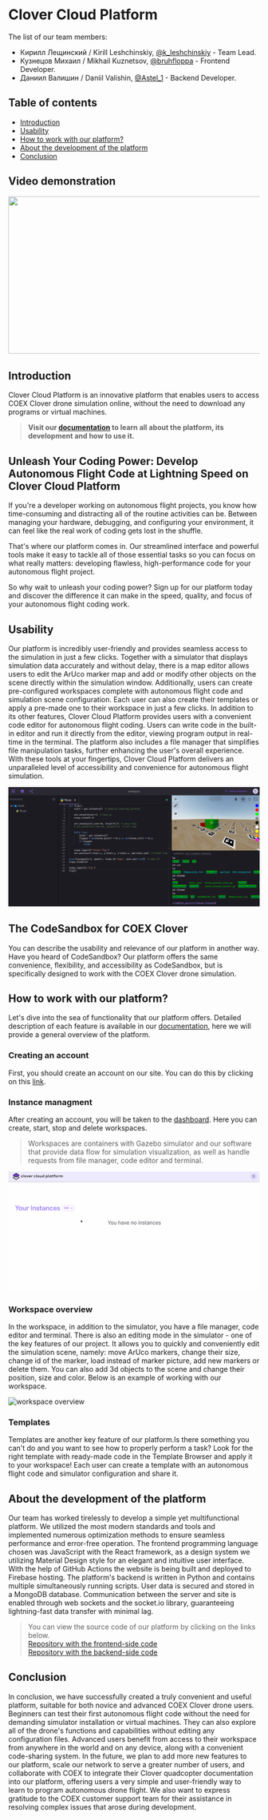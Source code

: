 # Clover Cloud Platform

The list of our team members:

* Кирилл Лещинский / Kirill Leshchinskiy, [@k_leshchinskiy](https://t.me/k_leshchinskiy) - Team Lead.
* Кузнецов Михаил / Mikhail Kuznetsov, [@bruhfloppa](https://t.me/bruhfloppa) - Frontend Developer.
* Даниил Валишин / Daniil Valishin, [@Astel_1](https://t.me/Astel_1) - Backend Developer.

## Table of contents

* [Introduction](#introduction)
* [Usability](#usability)
* [How to work with our platform?](#how-to-work-with-our-platform)
* [About the development of the platform](#about-the-development-of-the-platform)
* [Conclusion](#conclusion)

## Video demonstration

<p align="center">
  <a href="https://www.youtube.com/watch?v=FZPl2LOMgi4"><img img width="560" height="315" src="https://img.youtube.com/vi/FZPl2LOMgi4/maxresdefault.jpg" /></a>
</p>

## Introduction

Clover Cloud Platform is an innovative platform that enables users to access COEX Clover drone simulation online, without the need to download any programs or virtual machines.

>**Visit our [documentation](https://docs.clovercloud.software) to learn all about the platform, its development and how to use it.**

## Unleash Your Coding Power: Develop Autonomous Flight Code at Lightning Speed on Clover Cloud Platform

If you're a developer working on autonomous flight projects, you know how time-consuming and distracting all of the routine activities can be. Between managing your hardware, debugging, and configuring your environment, it can feel like the real work of coding gets lost in the shuffle.

That's where our platform comes in. Our streamlined interface and powerful tools make it easy to tackle all of those essential tasks so you can focus on what really matters: developing flawless, high-performance code for your autonomous flight project.

So why wait to unleash your coding power? Sign up for our platform today and discover the difference it can make in the speed, quality, and focus of your autonomous flight coding work.

## Usability

Our platform is incredibly user-friendly and provides seamless access to the simulation in just a few clicks. Together with a simulator that displays simulation data accurately and without delay, there is a map editor allows users to edit the ArUco marker map and add or modify other objects on the scene directly within the simulation window. Additionally, users can create pre-configured workspaces complete with autonomous flight code and simulation scene configuration. Each user can also create their templates or apply a pre-made one to their workspace in just a few clicks. In addition to its other features, Clover Cloud Platform provides users with a convenient code editor for autonomous flight coding. Users can write code in the built-in editor and run it directly from the editor, viewing program output in real-time in the terminal. The platform also includes a file manager that simplifies file manipulation tasks, further enhancing the user's overall experience. With these tools at your fingertips, Clover Cloud Platform delivers an unparalleled level of accessibility and convenience for autonomous flight simulation.

<p align="center">

![Workspace screenshot](https://raw.githubusercontent.com/Clover-Cloud-Platform/clover-cloud-platform-frontend/master/docs/workspace.png)

</p>

## The CodeSandbox for COEX Clover

You can describe the usability and relevance of our platform in another way. Have you heard of CodeSandbox? Our platform offers the same convenience, flexibility, and accessibility as CodeSandbox, but is specifically designed to work with the COEX Clover drone simulation.

## How to work with our platform?

Let's dive into the sea of functionality that our platform offers. Detailed description of each feature is available in our [documentation](https://docs.clovercloud.software), here we will provide a general overview of the platform.

### Creating an account

First, you should create an account on our site. You can do this by clicking on this [link](https://clovercloud.software/signup).

### Instance managment

After creating an account, you will be taken to the [dashboard](https://clovercloud.software/instances). Here you can create, start, stop and delete workspaces.

>Workspaces are containers with Gazebo simulator and our software that provide data flow for simulation visualization, as well as handle requests from file manager, code editor and terminal.

<p align="center">

![instance managment](https://raw.githubusercontent.com/Clover-Cloud-Platform/clover-cloud-platform-frontend/master/docs/instances.gif)

</p>

### Workspace overview

In the workspace, in addition to the simulator, you have a file manager, code editor and terminal. There is also an editing mode in the simulator - one of the key features of our project. It allows you to quickly and conveniently edit the simulation scene, namely: move ArUco markers, change their size, change id of the marker, load instead of marker picture, add new markers or delete them. You can also add 3d objects to the scene and change their position, size and color. Below is an example of working with our workspace.

<p align="center">

![workspace overview](https://github.com/Clover-Cloud-Platform/clover-cloud-platform-frontend/raw/master/docs/workspace.gif)

</p>

### Templates

Templates are another key feature of our platform.Is there something you can't do and you want to see how to properly perform a task? Look for the right template with ready-made code in the Template Browser and apply it to your workspace! Each user can create a template with an autonomous flight code and simulator configuration and share it.

## About the development of the platform

Our team has worked tirelessly to develop a simple yet multifunctional platform. We utilized the most modern standards and tools and implemented numerous optimization methods to ensure seamless performance and error-free operation. The frontend programming language chosen was JavaScript with the React framework, as a design system we utilizing Material Design style for an elegant and intuitive user interface. With the help of GitHub Actions the website is being built and deployed to Firebase hosting. The platform's backend is written in Python and contains multiple simultaneously running scripts. User data is secured and stored in a MongoDB database. Communication between the server and site is enabled through web sockets and the socket.io library, guaranteeing lightning-fast data transfer with minimal lag.
>You can view the source code of our platform by clicking on the links below.<br/>
[Repository with the frontend-side code](https://github.com/Clover-Cloud-Platform/clover-cloud-platform-frontend)<br/>
[Repository with the backend-side code](https://github.com/Clover-Cloud-Platform/clover-cloud-platform-backend)

## Conclusion

In conclusion, we have successfully created a truly convenient and useful platform, suitable for both novice and advanced COEX Clover drone users. Beginners can test their first autonomous flight code without the need for demanding simulator installation or virtual machines. They can also explore all of the drone's functions and capabilities without editing any configuration files. Advanced users benefit from access to their workspace from anywhere in the world and on any device, along with a convenient code-sharing system. In the future, we plan to add more new features to our platform, scale our network to serve a greater number of users, and collaborate with COEX to integrate their Clover quadcopter documentation into our platform, offering users a very simple and user-friendly way to learn to program autonomous drone flight. We also want to express gratitude to the COEX customer support team for their assistance in resolving complex issues that arose during development.
